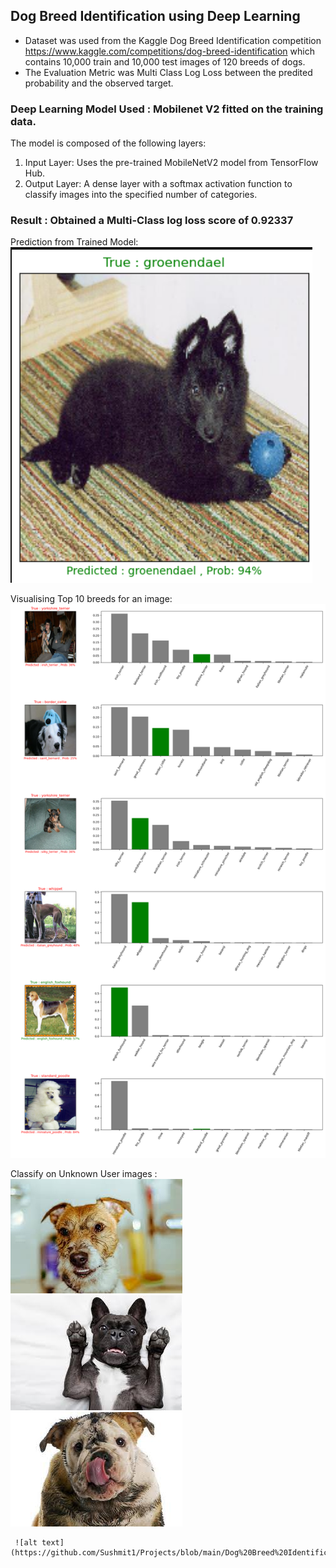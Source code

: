 ## Dog Breed Identification using Deep Learning 

- Dataset was used from the Kaggle Dog Breed Identification competition https://www.kaggle.com/competitions/dog-breed-identification which contains 10,000 train and 10,000 test images of 120 breeds of dogs.
- The Evaluation Metric was Multi Class Log Loss between the predited probability and the observed target.

### Deep Learning Model Used : Mobilenet V2 fitted on the training data.

The model is composed of the following layers:  
1. Input Layer: Uses the pre-trained MobileNetV2 model from TensorFlow Hub.  
2. Output Layer: A dense layer with a softmax activation function to classify images into the specified number of categories.

### Result : Obtained a Multi-Class log loss score of 0.92337

Prediction from Trained Model:  
      ![alt text](https://github.com/Sushmit1/Projects/blob/main/Dog%20Breed%20Identification/imgs/output_with_truth_and_pred.png)
     
   Visualising Top 10 breeds for an image:  
      ![alt text](https://github.com/Sushmit1/Projects/blob/main/Dog%20Breed%20Identification/imgs/top_10_preds.png)

   Classify on Unknown User images :  
     ![alt text](https://github.com/Sushmit1/Projects/blob/main/Dog%20Breed%20Identification/user%20images/download%20(1).jpeg) ![alt text](https://github.com/Sushmit1/Projects/blob/main/Dog%20Breed%20Identification/user%20images/download%20(2).jpeg) ![alt text](https://github.com/Sushmit1/Projects/blob/main/Dog%20Breed%20Identification/user%20images/download.jpeg)

     ![alt text](https://github.com/Sushmit1/Projects/blob/main/Dog%20Breed%20Identification/imgs/user_imgs_preds.png)
